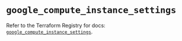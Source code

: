 # `google_compute_instance_settings`

Refer to the Terraform Registry for docs: [`google_compute_instance_settings`](https://registry.terraform.io/providers/hashicorp/google/6.6.0/docs/resources/compute_instance_settings).
